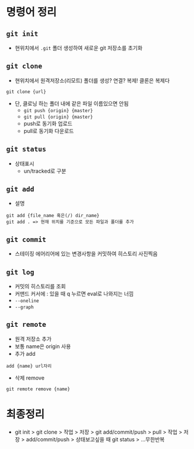 # 명령어 정리

## `git init`
- 현위치에서 `.git` 폴더 생성하여 새로운 git 저장소를 초기화

## `git clone`
- 현위치에서 원격저장소(리모트) 폴더를 생성? 연결? 복제! 클론은 복제다
```
git clone {url}
```
- 단, 클로닝 하는 폴더 내에 같은 파일 이름있으면 안됨
    - `git push {origin} {master}`
    - `git pull {origin} {master}`
    - push로 동기화 업로드
    - pull로 동기화 다운로드

## `git status`
- 상태표시
    - un/tracked로 구분

## `git add`
- 설명

```
git add {file_name 혹은(/) dir_name}
git add . => 현재 위치를 기준으로 모든 파일과 폴더를 추가
```

## `git commit`
- 스테이징 에어리어에 있는 변경사항을 커밋하여 히스토리 사진찍음

## `git log`
- 커밋의 히스토리를 조회
- 커맨드 커서에 : 있을 때 q 누르면 eval로 나와지는 너낌
- `--oneline`
- `--graph`

## `git remote`
- 원격 저장소 추가
- 보통 name은 origin 사용
- 추가 add
```
add {name} url자리
```
- 삭제 remove
```
git remote remove {name}
```

# 최종정리
- git init > git clone > 작업 > 저장 > git add/commit/push > pull > 작업 > 저장 > add/commit/push > 상태보고싶을 때 git status > ...무한반복